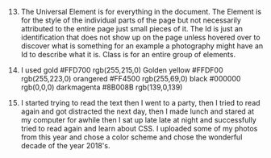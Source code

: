 
13.  The Universal Element is for everything in the document.  The Element is for the style of the individual parts of the page but not necessarily attributed to the entire page just small pieces of it.  The Id is just an identification that does not show up on the page unless hovered over to discover what is something for an example a photography might have an Id to describe what it is.  Class is for an entire group of elements.  

14.    I used gold #FFD700 	rgb(255,215,0) Golden yellow 	#FFDF00 	rgb(255,223,0) orangered 	#FF4500 	rgb(255,69,0) black #000000 rgb(0,0,0) darkmagenta 	#8B008B 	rgb(139,0,139)

15.  I started trying to read the text then I went to a party, then I tried to read again and got distracted the next day, then I made lunch and stared at my computer for awhile then I sat up late late at night and successfully tried to read again and learn about CSS.  I uploaded some of my photos from this year and chose a color scheme and chose the wonderful decade of the year 2018's.  
